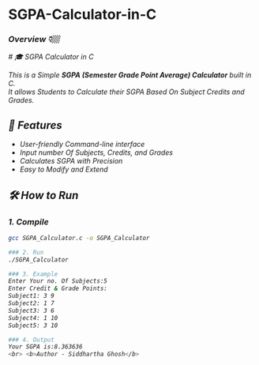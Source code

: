 # SGPA-Calculator-in-C
<h3><i>Overview 👇🏼</i></h3>
<i># 🎓 SGPA Calculator in C

This is a Simple **SGPA (Semester Grade Point Average) Calculator** built in C.  
It allows Students to Calculate their SGPA Based On Subject Credits and Grades.

## 🚀 Features
- User-friendly Command-line interface
- Input number Of Subjects, Credits, and Grades
- Calculates SGPA with Precision
- Easy to Modify and Extend

## 🛠️ How to Run

### 1. Compile
```bash
gcc SGPA_Calculator.c -o SGPA_Calculator

### 2. Run
./SGPA_Calculator

### 3. Example
Enter Your no. Of Subjects:5
Enter Credit & Grade Points:
Subject1: 3 9
Subject2: 1 7
Subject3: 3 6
Subject4: 1 10
Subject5: 3 10

### 4. Output
Your SGPA is:8.363636
<br> <b>Author - Siddhartha Ghosh</b>
